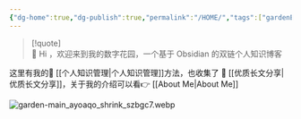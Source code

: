 ```yaml
---
{"dg-home":true,"dg-publish":true,"permalink":"/HOME/","tags":["gardenEntry"],"dgPassFrontmatter":true}
---
```



> [!quote]  
>  👏  Hi ，欢迎来到我的数字花园，一个基于 Obsidian 的双链个人知识博客

这里有我的🧀 [[个人知识管理\|个人知识管理]]方法，也收集了 📰 [[优质长文分享\|优质长文分享]]，关于我的介绍可以看👉 [[About Me\|About Me]]

![garden-main_ayoaqo_shrink_szbgc7.webp](/img/user/garden-main_ayoaqo_shrink_szbgc7.webp)